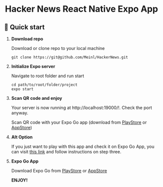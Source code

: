 <h1 align="center">
  Hacker News React Native Expo App
</h1>

## 🚀 Quick start

1.  **Download repo**

    Download or clone repo to your local machine

    ```shell
    git clone https://git@github.com/Meinl/HackerNews.git
    ```

2.  **Initialize Expo server**

    Navigate to root folder and run start

    ```shell
    cd path/to/root/folder/project
    expo start
    ```

3.  **Scan QR code and enjoy**

    Your server is now running at http://localhost:19000/!. Check the port anyway.
    
    Scan QR code with your Expo Go app (download from [PlayStore](https://play.google.com/store/apps/details?id=host.exp.exponent&hl=es_CL&gl=US) or [AppStore](https://apps.apple.com/cl/app/expo-go/id982107779))

4.  **Alt Option**

    If you just want to play with this app and check it on Expo Go App, you can visit [this link](https://expo.io/@meinl/HackerNews?release-channel=dev) and follow instructions on step three.
    
5. **Expo Go App**

    Download Expo Go from [PlayStore](https://play.google.com/store/apps/details?id=host.exp.exponent&hl=es_CL&gl=US) or [AppStore](https://apps.apple.com/cl/app/expo-go/id982107779)

    **ENJOY!**


   
